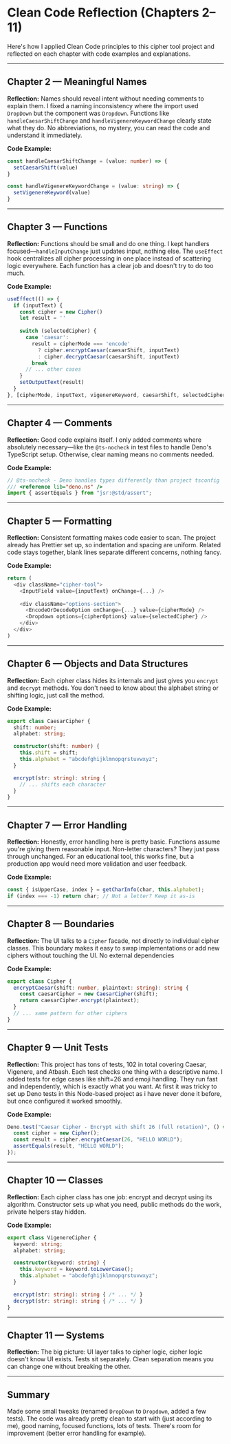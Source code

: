 # Clean Code Reflection (Chapters 2–11)

Here's how I applied Clean Code principles to this cipher tool project and reflected on each chapter with code examples and explanations.

---

## Chapter 2 — Meaningful Names

**Reflection:**
Names should reveal intent without needing comments to explain them. I fixed a naming inconsistency where the import used `DropDown` but the component was `Dropdown`. Functions like `handleCaesarShiftChange` and `handleVigenereKeywordChange` clearly state what they do. No abbreviations, no mystery, you can read the code and understand it immediately.

**Code Example:**
```typescript
const handleCaesarShiftChange = (value: number) => {
  setCaesarShift(value)
}

const handleVigenereKeywordChange = (value: string) => {
  setVigenereKeyword(value)
}
```
---

## Chapter 3 — Functions

**Reflection:**
Functions should be small and do one thing. I kept handlers focused—`handleInputChange` just updates input, nothing else. The `useEffect` hook centralizes all cipher processing in one place instead of scattering logic everywhere. Each function has a clear job and doesn't try to do too much.

**Code Example:**
```typescript
useEffect(() => {
  if (inputText) {
    const cipher = new Cipher()
    let result = ''
    
    switch (selectedCipher) {
      case 'caesar':
        result = cipherMode === 'encode'
          ? cipher.encryptCaesar(caesarShift, inputText)
          : cipher.decryptCaesar(caesarShift, inputText)
        break
      // ... other cases
    }
    setOutputText(result)
  }
}, [cipherMode, inputText, vigenereKeyword, caesarShift, selectedCipher])
```

---

## Chapter 4 — Comments

**Reflection:**
Good code explains itself. I only added comments where absolutely necessary—like the `@ts-nocheck` in test files to handle Deno's TypeScript setup. Otherwise, clear naming means no comments needed.

**Code Example:**
```typescript
// @ts-nocheck - Deno handles types differently than project tsconfig
/// <reference lib="deno.ns" />
import { assertEquals } from "jsr:@std/assert";
```

---

## Chapter 5 — Formatting

**Reflection:**
Consistent formatting makes code easier to scan. The project already has Prettier set up, so indentation and spacing are uniform. Related code stays together, blank lines separate different concerns, nothing fancy.

**Code Example:**
```typescript
return (
  <div className="cipher-tool">
    <InputField value={inputText} onChange={...} />
    
    <div className="options-section">
      <EncodeOrDecodeOption onChange={...} value={cipherMode} />
      <Dropdown options={cipherOptions} value={selectedCipher} />
    </div>
  </div>
)
```

---

## Chapter 6 — Objects and Data Structures

**Reflection:**
Each cipher class hides its internals and just gives you `encrypt` and `decrypt` methods. You don't need to know about the alphabet string or shifting logic, just call the method. 

**Code Example:**
```typescript
export class CaesarCipher {
  shift: number;
  alphabet: string;

  constructor(shift: number) {
    this.shift = shift;
    this.alphabet = "abcdefghijklmnopqrstuvwxyz";
  }

  encrypt(str: string): string {
    // ... shifts each character
  }
}
```

---

## Chapter 7 — Error Handling

**Reflection:**
Honestly, error handling here is pretty basic. Functions assume you're giving them reasonable input. Non-letter characters? They just pass through unchanged. For an educational tool, this works fine, but a production app would need more validation and user feedback.

**Code Example:**
```typescript
const { isUpperCase, index } = getCharInfo(char, this.alphabet);
if (index === -1) return char; // Not a letter? Keep it as-is
```

---

## Chapter 8 — Boundaries

**Reflection:**
The UI talks to a `Cipher` facade, not directly to individual cipher classes. This boundary makes it easy to swap implementations or add new ciphers without touching the UI. No external dependencies

**Code Example:**
```typescript
export class Cipher {
  encryptCaesar(shift: number, plaintext: string): string {
    const caesarCipher = new CaesarCipher(shift);
    return caesarCipher.encrypt(plaintext);
  }
  // ... same pattern for other ciphers
}
```

---

## Chapter 9 — Unit Tests

**Reflection:**
This project has tons of tests, 102 in total covering Caesar, Vigenere, and Atbash. Each test checks one thing with a descriptive name. I added tests for edge cases like shift=26 and emoji handling. They run fast and independently, which is exactly what you want. At first it was tricky to set up Deno tests in this Node-based project as i have never done it before, but once configured it worked smoothly.

**Code Example:**
```typescript
Deno.test("Caesar Cipher - Encrypt with shift 26 (full rotation)", () => {
  const cipher = new Cipher();
  const result = cipher.encryptCaesar(26, "HELLO WORLD");
  assertEquals(result, "HELLO WORLD");
});
```

---

## Chapter 10 — Classes

**Reflection:**
Each cipher class has one job: encrypt and decrypt using its algorithm. Constructor sets up what you need, public methods do the work, private helpers stay hidden.

**Code Example:**
```typescript
export class VigenereCipher {
  keyword: string;
  alphabet: string;

  constructor(keyword: string) {
    this.keyword = keyword.toLowerCase();
    this.alphabet = "abcdefghijklmnopqrstuvwxyz";
  }

  encrypt(str: string): string { /* ... */ }
  decrypt(str: string): string { /* ... */ }
}
```

---

## Chapter 11 — Systems

**Reflection:**
The big picture: UI layer talks to cipher logic, cipher logic doesn't know UI exists. Tests sit separately. Clean separation means you can change one without breaking the other.

---

## Summary

Made some small tweaks (renamed `DropDown` to `Dropdown`, added a few tests). The code was already pretty clean to start with (just according to me), good naming, focused functions, lots of tests. There's room for improvement (better error handling for example).
